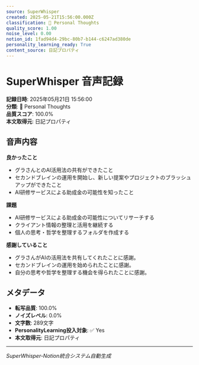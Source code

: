 ```yaml
---
source: SuperWhisper
created: 2025-05-21T15:56:00.000Z
classification: 💭 Personal Thoughts
quality_score: 1.00
noise_level: 0.00
notion_id: 1fad94d4-29bc-80b7-b144-c6247ad380de
personality_learning_ready: True
content_source: 日記プロパティ
---
```


# SuperWhisper 音声記録

**記録日時**: 2025年05月21日 15:56:00  
**分類**: 💭 Personal Thoughts  
**品質スコア**: 100.0%  
**本文取得元**: 日記プロパティ

## 音声内容

**良かったこと**
- グラさんとのAI活用法の共有ができたこと
- セカンドブレインの運用を開始し、新しい提案やプロジェクトのブラッシュアップができたこと
- AI研修サービスによる助成金の可能性を知ったこと

**課題**
- AI研修サービスによる助成金の可能性についてリサーチする
- クライアント情報の整理と活用を継続する
- 個人の思考・哲学を整理するフォルダを作成する

**感謝していること**
- グラさんがAIの活用法を共有してくれたことに感謝。
- セカンドブレインの運用を始められたことに感謝。
- 自分の思考や哲学を整理する機会を得られたことに感謝。

## メタデータ

- **転写品質**: 100.0%
- **ノイズレベル**: 0.0%
- **文字数**: 289文字
- **PersonalityLearning投入対象**: ✅ Yes
- **本文取得元**: 日記プロパティ

---
*SuperWhisper-Notion統合システム自動生成*
